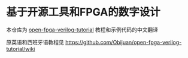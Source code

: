# 基于开源工具和FPGA的数字设计
本仓库为 [open-fpga-verilog-tutorial](https://github.com/Obijuan/open-fpga-verilog-tutorial) 教程和示例代码的中文翻译

原英语和西班牙语教程见 https://github.com/Obijuan/open-fpga-verilog-tutorial/wiki
